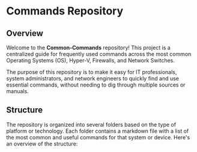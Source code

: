 # Commands Repository

## Overview

Welcome to the **Common-Commands** repository! This project is a centralized guide for frequently used commands across the most common Operating Systems (OS), Hyper-V, Firewalls, and Network Switches.

The purpose of this repository is to make it easy for IT professionals, system administrators, and network engineers to quickly find and use essential commands, without needing to dig through multiple sources or manuals.

## Structure

The repository is organized into several folders based on the type of platform or technology. Each folder contains a markdown file with a list of the most common and useful commands for that system or device. Here's an overview of the structure:

